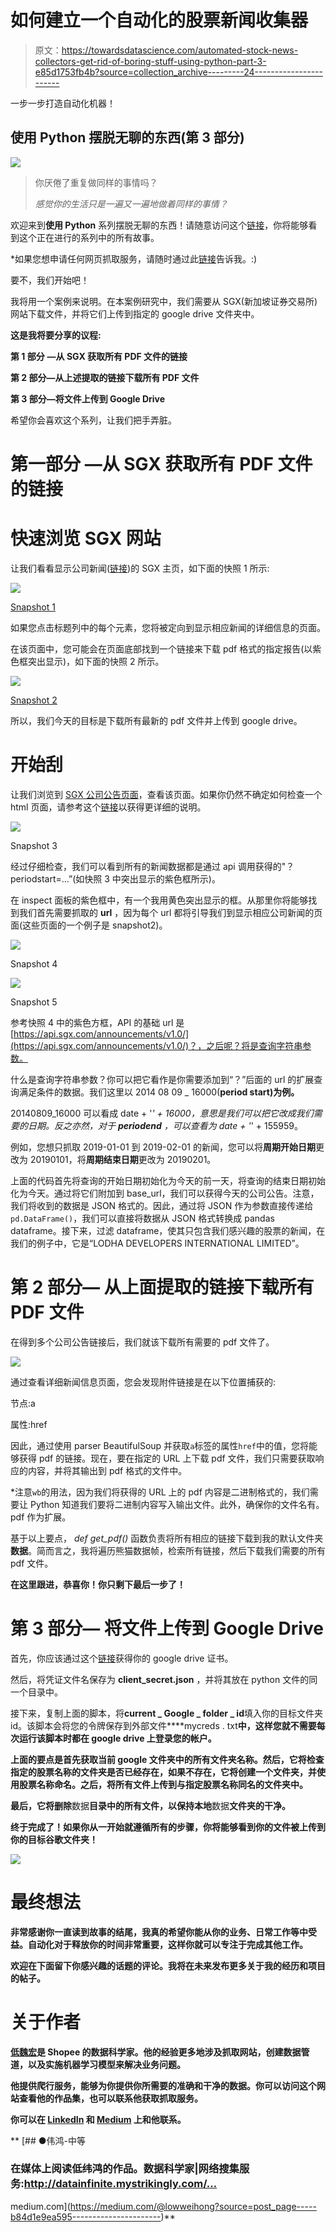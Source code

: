 # 如何建立一个自动化的股票新闻收集器

> 原文：<https://towardsdatascience.com/automated-stock-news-collectors-get-rid-of-boring-stuff-using-python-part-3-e85d1753fb4b?source=collection_archive---------24----------------------->

一步一步打造自动化机器！

## 使用 Python 摆脱无聊的东西(第 3 部分)

![](img/67040fef59a42725379c9f82ac19f75d.png)

> 你厌倦了重复做同样的事情吗？
> 
> *感觉你的生活只是一遍又一遍地做着同样的事情？*

欢迎来到**使用 Python** 系列摆脱无聊的东西！请随意访问这个[链接](https://towardsdatascience.com/tagged/getridboringstuff)，你将能够看到这个正在进行的系列中的所有故事。

*如果您想申请任何网页抓取服务，请随时通过此[链接](http://datainfinite.mystrikingly.com/)告诉我。:)

要不，我们开始吧！

我将用一个案例来说明。在本案例研究中，我们需要从 SGX(新加坡证券交易所)网站下载文件，并将它们上传到指定的 google drive 文件夹中。

**这是我将要分享的议程:**

**第 1 部分** **—从 SGX 获取所有 PDF 文件的链接**

**第 2 部分—从上述提取的链接下载所有 PDF 文件**

**第 3 部分—将文件上传到 Google Drive**

希望你会喜欢这个系列，让我们把手弄脏。

# **第一部分** **—从 SGX 获取所有 PDF 文件的链接**

# 快速浏览 SGX 网站

让我们看看显示公司新闻([链接](https://www2.sgx.com/securities/company-announcements))的 SGX 主页，如下面的快照 1 所示:

![](img/2370480f1af1f0d9dc90c27760abf66e.png)

[Snapshot 1](https://www2.sgx.com/securities/company-announcements)

如果您点击标题列中的每个元素，您将被定向到显示相应新闻的详细信息的页面。

在该页面中，您可能会在页面底部找到一个链接来下载 pdf 格式的指定报告(以紫色框突出显示)，如下面的快照 2 所示。

![](img/703b6d6803dc8ddd588d939fbf69e9e0.png)

[Snapshot 2](https://links.sgx.com/1.0.0/corporate-announcements/XWJ0PTCHB4K0GXV2/947829091055f730d6840c7f7922c055c1033060844d71a38895d1468154ec8d)

所以，我们今天的目标是下载所有最新的 pdf 文件并上传到 google drive。

# 开始刮

让我们浏览到 [SGX 公司公告页面](https://www2.sgx.com/securities/company-announcements)，查看该页面。如果你仍然不确定如何检查一个 html 页面，请参考这个[链接](/paper-trading-get-rid-of-boring-stuff-using-python-part-1-914ab3b04724)以获得更详细的说明。

![](img/5a71a573d70e8d1534d19782034303b5.png)

Snapshot 3

经过仔细检查，我们可以看到所有的新闻数据都是通过 api 调用获得的"？periodstart=…”(如快照 3 中突出显示的紫色框所示)。

在 inspect 面板的紫色框中，有一个我用黄色突出显示的框。从那里你将能够找到我们首先需要抓取的 **url** ，因为每个 url 都将引导我们到显示相应公司新闻的页面(这些页面的一个例子是 snapshot2)。

![](img/0b0d403b02455a56c6d417fbf3dae3b3.png)

Snapshot 4

![](img/3c0def51afea523a46b3bca13d0f7c09.png)

Snapshot 5

参考快照 4 中的紫色方框，API 的基础 url 是[https://api.sgx.com/announcements/v1.0/](https://api.sgx.com/announcements/v1.0/)？，之后呢？将是查询字符串参数。

什么是查询字符串参数？你可以把它看作是你需要添加到“？”后面的 url 的扩展查询满足条件的数据。我们这里以 2014 08 09 _ 16000(**period start)**为例**。**

20140809_16000 可以看成 date + '_' + 16000，意思是我们可以把它改成我们需要的日期。反之亦然，对于 **periodend** ，可以查看为 date + '_' + 155959。

例如，您想只抓取 2019-01-01 到 2019-02-01 的新闻，您可以将**周期开始日期**更改为 20190101，将**周期结束日期**更改为 20190201。

上面的代码首先将查询的开始日期初始化为今天的前一天，将查询的结束日期初始化为今天。通过将它们附加到 base_url，我们可以获得今天的公司公告。注意，我们将收到的数据是 JSON 格式的。因此，通过将 JSON 作为参数直接传递给`pd.DataFrame()`，我们可以直接将数据从 JSON 格式转换成 pandas dataframe。接下来，过滤 dataframe，使其只包含我们感兴趣的股票的新闻，在我们的例子中，它是“LODHA DEVELOPERS INTERNATIONAL LIMITED”。

# 第 2 部分— **从上面提取的链接下载所有 PDF 文件**

在得到多个公司公告链接后，我们就该下载所有需要的 pdf 文件了。

![](img/d71ec841613154ce95e3d883510e1b60.png)

通过查看详细新闻信息页面，您会发现附件链接是在以下位置捕获的:

节点:a

属性:href

因此，通过使用 parser BeautifulSoup 并获取`a`标签的属性`href`中的值，您将能够获得 pdf 的链接。现在，要在指定的 URL 上下载 pdf 文件，我们只需要获取响应的内容，并将其输出到 pdf 格式的文件中。

*注意`wb`的用法，因为我们将获得的 URL 上的 pdf 内容是二进制格式的，我们需要让 Python 知道我们要将二进制内容写入输出文件。此外，确保你的文件名有。pdf 作为扩展。

基于以上要点， *def get_pdf()* 函数负责将所有相应的链接下载到我的默认文件夹**数据**。简而言之，我将遍历熊猫数据帧，检索所有链接，然后下载我们需要的所有 pdf 文件。

**在这里跟进，恭喜你！你只剩下最后一步了！**

# 第 3 部分— **将文件上传到 Google Drive**

首先，你应该通过这个[链接](https://medium.com/@billydharmawan/google-drive-api-with-python-part-i-set-up-credentials-1f729cb0372b?)获得你的 google drive 证书。

然后，将凭证文件名保存为 **client_secret.json** ，并将其放在 python 文件的同一个目录中。

接下来，复制上面的脚本，将**current _ Google _ folder _ id**填入你的目标文件夹 id。该脚本会将您的令牌保存到外部文件****mycreds . txt**中，这样您就不需要每次运行该脚本时都在 google drive 上登录您的帐户。**

**上面的要点是首先获取当前 google 文件夹中的所有文件夹名称。然后，它将检查指定的股票名称的文件夹是否已经存在，如果不存在，它将创建一个文件夹，并使用股票名称命名。之后，将所有文件上传到与指定股票名称同名的文件夹中。**

**最后，它将删除**数据**目录中的所有文件，以保持本地**数据**文件夹的干净。**

**终于完成了！如果你从一开始就遵循所有的步骤，你将能够看到你的文件被上传到你的目标谷歌文件夹！**

**![](img/fa2c88ab2bd6b86a377ccbb188e2eec9.png)**

# **最终想法**

**非常感谢你一直读到故事的结尾，我真的希望你能从你的业务、日常工作等中受益。自动化对于释放你的时间非常重要，这样你就可以专注于完成其他工作。**

**欢迎在下面留下你感兴趣的话题的评论。我将在未来发布更多关于我的经历和项目的帖子。**

# **关于作者**

**[低魏宏](https://www.linkedin.com/in/lowweihong/?source=post_page---------------------------)是 Shopee 的数据科学家。他的经验更多地涉及抓取网站，创建数据管道，以及实施机器学习模型来解决业务问题。**

**他提供爬行服务，能够为你提供你所需要的准确和干净的数据。你可以访问这个网站查看他的作品集，也可以联系他获取抓取服务。**

**你可以在 [LinkedIn](https://www.linkedin.com/in/lowweihong/?source=post_page---------------------------) 和 [Medium](https://medium.com/@lowweihong?source=post_page---------------------------) 上和他联系。**

**[](https://medium.com/@lowweihong?source=post_page-----b84d1e9ea595----------------------) [## ●伟鸿-中等

### 在媒体上阅读低纬鸿的作品。数据科学家|网络搜集服务:http://datainfinite.mystrikingly.com/…

medium.com](https://medium.com/@lowweihong?source=post_page-----b84d1e9ea595----------------------)**